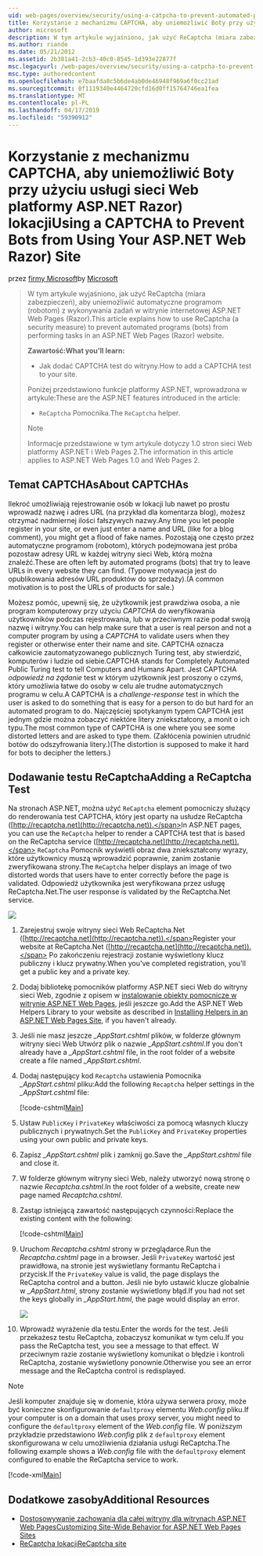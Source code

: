 ```yaml
---
uid: web-pages/overview/security/using-a-catpcha-to-prevent-automated-programs-bots-from-using-your-aspnet-web-site
title: Korzystanie z mechanizmu CAPTCHA, aby uniemożliwić Boty przy użyciu usługi sieci Web platformy ASP.NET Razor) lokacji | Dokumentacja firmy Microsoft
author: microsoft
description: W tym artykule wyjaśniono, jak użyć ReCaptcha (miara zabezpieczeń), aby uniemożliwić automatyczne programom (robotom) z wykonywania zadań w stron ASP.NET Web Pages (Razor) firma Microsoft...
ms.author: riande
ms.date: 05/21/2012
ms.assetid: 2b381a41-2cb3-40c0-8545-1d393e22877f
msc.legacyurl: /web-pages/overview/security/using-a-catpcha-to-prevent-automated-programs-bots-from-using-your-aspnet-web-site
msc.type: authoredcontent
ms.openlocfilehash: e7baafda8c5b6de4ab0de46948f969a6f0cc21ad
ms.sourcegitcommit: 0f1119340e4464720cfd16d0ff15764746ea1fea
ms.translationtype: MT
ms.contentlocale: pl-PL
ms.lasthandoff: 04/17/2019
ms.locfileid: "59390912"
---
```

# <a name="using-a-captcha-to-prevent-bots-from-using-your-aspnet-web-razor-site"></a><span data-ttu-id="8f255-103">Korzystanie z mechanizmu CAPTCHA, aby uniemożliwić Boty przy użyciu usługi sieci Web platformy ASP.NET Razor) lokacji</span><span class="sxs-lookup"><span data-stu-id="8f255-103">Using a CAPTCHA to Prevent Bots from Using Your ASP.NET Web Razor) Site</span></span>

<span data-ttu-id="8f255-104">przez [firmy Microsoft](https://github.com/microsoft)</span><span class="sxs-lookup"><span data-stu-id="8f255-104">by [Microsoft](https://github.com/microsoft)</span></span>

> <span data-ttu-id="8f255-105">W tym artykule wyjaśniono, jak użyć ReCaptcha (miara zabezpieczeń), aby uniemożliwić automatyczne programom (robotom) z wykonywania zadań w witrynie internetowej ASP.NET Web Pages (Razor).</span><span class="sxs-lookup"><span data-stu-id="8f255-105">This article explains how to use ReCaptcha (a security measure) to prevent automated programs (bots) from performing tasks in an ASP.NET Web Pages (Razor) website.</span></span>
> 
> <span data-ttu-id="8f255-106">**Zawartość:**</span><span class="sxs-lookup"><span data-stu-id="8f255-106">**What you'll learn:**</span></span> 
> 
> - <span data-ttu-id="8f255-107">Jak dodać CAPTCHA test do witryny.</span><span class="sxs-lookup"><span data-stu-id="8f255-107">How to add a CAPTCHA test to your site.</span></span>
> 
> <span data-ttu-id="8f255-108">Poniżej przedstawiono funkcje platformy ASP.NET, wprowadzona w artykule:</span><span class="sxs-lookup"><span data-stu-id="8f255-108">These are the ASP.NET features introduced in the article:</span></span>
> 
> - <span data-ttu-id="8f255-109">`ReCaptcha` Pomocnika.</span><span class="sxs-lookup"><span data-stu-id="8f255-109">The `ReCaptcha` helper.</span></span>
> 
> > [!NOTE]
> > <span data-ttu-id="8f255-110">Informacje przedstawione w tym artykule dotyczy 1.0 stron sieci Web platformy ASP.NET i Web Pages 2.</span><span class="sxs-lookup"><span data-stu-id="8f255-110">The information in this article applies to ASP.NET Web Pages 1.0 and Web Pages 2.</span></span>


## <a name="about-captchas"></a><span data-ttu-id="8f255-111">Temat CAPTCHAs</span><span class="sxs-lookup"><span data-stu-id="8f255-111">About CAPTCHAs</span></span>

<span data-ttu-id="8f255-112">Ilekroć umożliwiają rejestrowanie osób w lokacji lub nawet po prostu wprowadź nazwę i adres URL (na przykład dla komentarza blog), możesz otrzymać nadmiernej ilości fałszywych nazwy.</span><span class="sxs-lookup"><span data-stu-id="8f255-112">Any time you let people register in your site, or even just enter a name and URL (like for a blog comment), you might get a flood of fake names.</span></span> <span data-ttu-id="8f255-113">Pozostają one często przez automatyczne programom (robotom), których podejmowana jest próba pozostaw adresy URL w każdej witryny sieci Web, którą można znaleźć.</span><span class="sxs-lookup"><span data-stu-id="8f255-113">These are often left by automated programs (bots) that try to leave URLs in every website they can find.</span></span> <span data-ttu-id="8f255-114">(Typowe motywacja jest do opublikowania adresów URL produktów do sprzedaży).</span><span class="sxs-lookup"><span data-stu-id="8f255-114">(A common motivation is to post the URLs of products for sale.)</span></span>

<span data-ttu-id="8f255-115">Możesz pomóc, upewnij się, że użytkownik jest prawdziwa osoba, a nie program komputerowy przy użyciu *CAPTCHA* do weryfikowania użytkowników podczas rejestrowania, lub w przeciwnym razie podał swoją nazwę i witryny.</span><span class="sxs-lookup"><span data-stu-id="8f255-115">You can help make sure that a user is real person and not a computer program by using a *CAPTCHA* to validate users when they register or otherwise enter their name and site.</span></span> <span data-ttu-id="8f255-116">CAPTCHA oznacza całkowicie zautomatyzowanego publicznych Turing test, aby stwierdzić, komputerów i ludzie od siebie.</span><span class="sxs-lookup"><span data-stu-id="8f255-116">CAPTCHA stands for Completely Automated Public Turing test to tell Computers and Humans Apart.</span></span> <span data-ttu-id="8f255-117">Jest CAPTCHA *odpowiedź na żądanie* test w którym użytkownik jest proszony o czymś, który umożliwia łatwe do osoby w celu ale trudne automatycznych programu w celu.</span><span class="sxs-lookup"><span data-stu-id="8f255-117">A CAPTCHA is a *challenge-response* test in which the user is asked to do something that is easy for a person to do but hard for an automated program to do.</span></span> <span data-ttu-id="8f255-118">Najczęściej spotykanym typem CAPTCHA jest jednym gdzie można zobaczyć niektóre litery zniekształcony, a monit o ich typu.</span><span class="sxs-lookup"><span data-stu-id="8f255-118">The most common type of CAPTCHA is one where you see some distorted letters and are asked to type them.</span></span> <span data-ttu-id="8f255-119">(Zakłócenia powinien utrudnić botów do odszyfrowania litery.)</span><span class="sxs-lookup"><span data-stu-id="8f255-119">(The distortion is supposed to make it hard for bots to decipher the letters.)</span></span>

## <a name="adding-a-recaptcha-test"></a><span data-ttu-id="8f255-120">Dodawanie testu ReCaptcha</span><span class="sxs-lookup"><span data-stu-id="8f255-120">Adding a ReCaptcha Test</span></span>

<span data-ttu-id="8f255-121">Na stronach ASP.NET, można użyć `ReCaptcha` element pomocniczy służący do renderowania test CAPTCHA, który jest oparty na usłudze ReCaptcha ([http://recaptcha.net](http://recaptcha.net)).</span><span class="sxs-lookup"><span data-stu-id="8f255-121">In ASP.NET pages, you can use the `ReCaptcha` helper to render a CAPTCHA test that is based on the ReCaptcha service ([http://recaptcha.net](http://recaptcha.net)).</span></span> <span data-ttu-id="8f255-122">`ReCaptcha` Pomocnik wyświetli obraz dwa zniekształcony wyrazy, które użytkownicy muszą wprowadzić poprawnie, zanim zostanie zweryfikowana strony.</span><span class="sxs-lookup"><span data-stu-id="8f255-122">The `ReCaptcha` helper displays an image of two distorted words that users have to enter correctly before the page is validated.</span></span> <span data-ttu-id="8f255-123">Odpowiedź użytkownika jest weryfikowana przez usługę ReCaptcha.Net.</span><span class="sxs-lookup"><span data-stu-id="8f255-123">The user response is validated by the ReCaptcha.Net service.</span></span>

![](using-a-catpcha-to-prevent-automated-programs-bots-from-using-your-aspnet-web-site/_static/image1.jpg)

1. <span data-ttu-id="8f255-124">Zarejestruj swoje witryny sieci Web ReCaptcha.Net ([http://recaptcha.net](http://recaptcha.net)).</span><span class="sxs-lookup"><span data-stu-id="8f255-124">Register your website at ReCaptcha.Net ([http://recaptcha.net](http://recaptcha.net)).</span></span> <span data-ttu-id="8f255-125">Po zakończeniu rejestracji zostanie wyświetlony klucz publiczny i klucz prywatny.</span><span class="sxs-lookup"><span data-stu-id="8f255-125">When you've completed registration, you'll get a public key and a private key.</span></span>
2. <span data-ttu-id="8f255-126">Dodaj bibliotekę pomocników platformy ASP.NET sieci Web do witryny sieci Web, zgodnie z opisem w [instalowanie obiekty pomocnicze w witrynie ASP.NET Web Pages](https://go.microsoft.com/fwlink/?LinkId=252372), jeśli jeszcze go.</span><span class="sxs-lookup"><span data-stu-id="8f255-126">Add the ASP.NET Web Helpers Library to your website as described in [Installing Helpers in an ASP.NET Web Pages Site](https://go.microsoft.com/fwlink/?LinkId=252372), if you haven't already.</span></span>
3. <span data-ttu-id="8f255-127">Jeśli nie masz jeszcze  *\_AppStart.cshtml* plików, w folderze głównym witryny sieci Web Utwórz plik o nazwie  *\_AppStart.cshtml*.</span><span class="sxs-lookup"><span data-stu-id="8f255-127">If you don't already have a *\_AppStart.cshtml* file, in the root folder of a website create a file named *\_AppStart.cshtml*.</span></span>
4. <span data-ttu-id="8f255-128">Dodaj następujący kod `Recaptcha` ustawienia Pomocnika  *\_AppStart.cshtml* pliku:</span><span class="sxs-lookup"><span data-stu-id="8f255-128">Add the following `Recaptcha` helper settings in the *\_AppStart.cshtml* file:</span></span> 

    [!code-cshtml[Main](using-a-catpcha-to-prevent-automated-programs-bots-from-using-your-aspnet-web-site/samples/sample1.cshtml?highlight=6-7)]
5. <span data-ttu-id="8f255-129">Ustaw `PublicKey` i `PrivateKey` właściwości za pomocą własnych kluczy publicznych i prywatnych.</span><span class="sxs-lookup"><span data-stu-id="8f255-129">Set the `PublicKey` and `PrivateKey` properties using your own public and private keys.</span></span>
6. <span data-ttu-id="8f255-130">Zapisz  *\_AppStart.cshtml* plik i zamknij go.</span><span class="sxs-lookup"><span data-stu-id="8f255-130">Save the *\_AppStart.cshtml* file and close it.</span></span>
7. <span data-ttu-id="8f255-131">W folderze głównym witryny sieci Web, należy utworzyć nową stronę o nazwie *Recaptcha.cshtml*.</span><span class="sxs-lookup"><span data-stu-id="8f255-131">In the root folder of a website, create new page named *Recaptcha.cshtml*.</span></span>
8. <span data-ttu-id="8f255-132">Zastąp istniejącą zawartość następujących czynności:</span><span class="sxs-lookup"><span data-stu-id="8f255-132">Replace the existing content with the following:</span></span> 

    [!code-cshtml[Main](using-a-catpcha-to-prevent-automated-programs-bots-from-using-your-aspnet-web-site/samples/sample2.cshtml)]
9. <span data-ttu-id="8f255-133">Uruchom *Recaptcha.cshtml* strony w przeglądarce.</span><span class="sxs-lookup"><span data-stu-id="8f255-133">Run the *Recaptcha.cshtml* page in a browser.</span></span> <span data-ttu-id="8f255-134">Jeśli `PrivateKey` wartość jest prawidłowa, na stronie jest wyświetlany formantu ReCaptcha i przycisk.</span><span class="sxs-lookup"><span data-stu-id="8f255-134">If the `PrivateKey` value is valid, the page displays the ReCaptcha control and a button.</span></span> <span data-ttu-id="8f255-135">Jeśli nie było ustawić klucze globalnie w  *\_AppStart.html*, strony zostanie wyświetlony błąd.</span><span class="sxs-lookup"><span data-stu-id="8f255-135">If you had not set the keys globally in *\_AppStart.html*, the page would display an error.</span></span> 

    ![](using-a-catpcha-to-prevent-automated-programs-bots-from-using-your-aspnet-web-site/_static/image1.png)
10. <span data-ttu-id="8f255-136">Wprowadź wyrażenie dla testu.</span><span class="sxs-lookup"><span data-stu-id="8f255-136">Enter the words for the test.</span></span> <span data-ttu-id="8f255-137">Jeśli przekażesz testu ReCaptcha, zobaczysz komunikat w tym celu.</span><span class="sxs-lookup"><span data-stu-id="8f255-137">If you pass the ReCaptcha test, you see a message to that effect.</span></span> <span data-ttu-id="8f255-138">W przeciwnym razie zostanie wyświetlony komunikat o błędzie i kontroli ReCaptcha, zostanie wyświetlony ponownie.</span><span class="sxs-lookup"><span data-stu-id="8f255-138">Otherwise you see an error message and the ReCaptcha control is redisplayed.</span></span>

> [!NOTE]
> <span data-ttu-id="8f255-139">Jeśli komputer znajduje się w domenie, która używa serwera proxy, może być konieczne skonfigurowanie `defaultproxy` elementu *Web.config* pliku.</span><span class="sxs-lookup"><span data-stu-id="8f255-139">If your computer is on a domain that uses proxy server, you might need to configure the `defaultproxy` element of the *Web.config* file.</span></span> <span data-ttu-id="8f255-140">W poniższym przykładzie przedstawiono *Web.config* plik z `defaultproxy` element skonfigurowana w celu umożliwienia działania usługi ReCaptcha.</span><span class="sxs-lookup"><span data-stu-id="8f255-140">The following example shows a *Web.config* file with the `defaultproxy` element configured to enable the ReCaptcha service to work.</span></span>
> 
> [!code-xml[Main](using-a-catpcha-to-prevent-automated-programs-bots-from-using-your-aspnet-web-site/samples/sample3.xml)]


<a id="Additional_Resources"></a>
## <a name="additional-resources"></a><span data-ttu-id="8f255-141">Dodatkowe zasoby</span><span class="sxs-lookup"><span data-stu-id="8f255-141">Additional Resources</span></span>


- [<span data-ttu-id="8f255-142">Dostosowywanie zachowania dla całej witryny dla witrynach ASP.NET Web Pages</span><span class="sxs-lookup"><span data-stu-id="8f255-142">Customizing Site-Wide Behavior for ASP.NET Web Pages Sites</span></span>](https://go.microsoft.com/fwlink/?LinkId=202906)
- [<span data-ttu-id="8f255-143">ReCaptcha lokacji</span><span class="sxs-lookup"><span data-stu-id="8f255-143">ReCaptcha site</span></span>](https://www.google.com/recaptcha)
